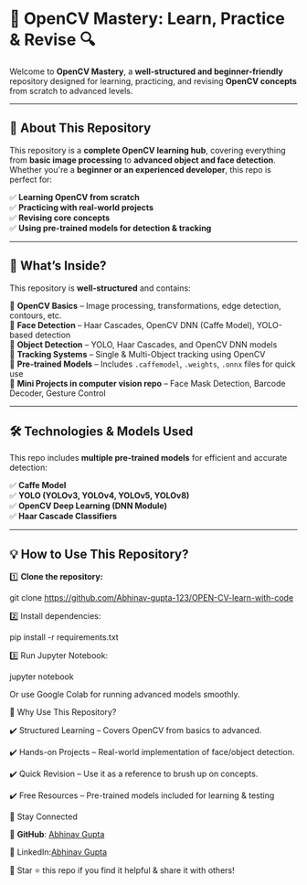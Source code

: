 # 🚀 OpenCV Mastery: Learn, Practice & Revise 🔍  

Welcome to **OpenCV Mastery**, a **well-structured and beginner-friendly** repository designed for learning, practicing, and revising **OpenCV concepts** from scratch to advanced levels.  

---

## 📌 About This Repository  

This repository is a **complete OpenCV learning hub**, covering everything from **basic image processing** to **advanced object and face detection**. Whether you're a **beginner or an experienced developer**, this repo is perfect for:  

✅ **Learning OpenCV from scratch**  
✅ **Practicing with real-world projects**  
✅ **Revising core concepts**  
✅ **Using pre-trained models for detection & tracking**  

---

## 🎯 What’s Inside?  

This repository is **well-structured** and contains:  

📂 **OpenCV Basics** – Image processing, transformations, edge detection, contours, etc.  
📂 **Face Detection** – Haar Cascades, OpenCV DNN (Caffe Model), YOLO-based detection  
📂 **Object Detection** – YOLO, Haar Cascades, and OpenCV DNN models  
📂 **Tracking Systems** – Single & Multi-Object tracking using OpenCV  
📂 **Pre-trained Models** – Includes `.caffemodel`, `.weights`, `.onnx` files for quick use  
📂 **Mini Projects in computer vision repo** – Face Mask Detection, Barcode Decoder, Gesture Control

---

## 🛠️ Technologies & Models Used  

This repo includes **multiple pre-trained models** for efficient and accurate detection:  

✅ **Caffe Model**  
✅ **YOLO (YOLOv3, YOLOv4, YOLOv5, YOLOv8)**  
✅ **OpenCV Deep Learning (DNN Module)**  
✅ **Haar Cascade Classifiers**  

---

## 💡 How to Use This Repository?  

1️⃣ **Clone the repository:**  

git clone https://github.com/Abhinav-gupta-123/OPEN-CV-learn-with-code


2️⃣ Install dependencies:

pip install -r requirements.txt


3️⃣ Run Jupyter Notebook:

jupyter notebook

Or use Google Colab for running advanced models smoothly.


🚀 Why Use This Repository?

✔️ Structured Learning – Covers OpenCV from basics to advanced.

✔️ Hands-on Projects – Real-world implementation of face/object detection.

✔️ Quick Revision – Use it as a reference to brush up on concepts.

✔️ Free Resources – Pre-trained models included for learning & testing


🔗 Stay Connected

📌 **GitHub**: [Abhinav Gupta](https://github.com/Abhinav-gupta-123)

📌 LinkedIn:[Abhinav Gupta](https://www.linkedin.com/in/abhinav-gupta-34a1b2349)

🚀 Star ⭐ this repo if you find it helpful & share it with others!

